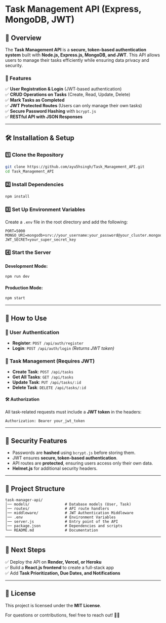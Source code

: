 # **Task Management API (Express, MongoDB, JWT)**

## **🚀 Overview**
The **Task Management API** is a **secure, token-based authentication system** built with **Node.js, Express.js, MongoDB, and JWT**. This API allows users to manage their tasks efficiently while ensuring data privacy and security.  

### **🔹 Features**
✅ **User Registration & Login** (JWT-based authentication)  
✅ **CRUD Operations on Tasks** (Create, Read, Update, Delete)  
✅ **Mark Tasks as Completed**  
✅ **JWT Protected Routes** (Users can only manage their own tasks)  
✅ **Secure Password Hashing** with `bcrypt.js`  
✅ **RESTful API with JSON Responses**  

---

## **🛠️ Installation & Setup**
### **1️⃣ Clone the Repository**
```sh
git clone https://github.com/ayu5hsingh/Task_Management_API.git
cd Task_Management_API
```

### **2️⃣ Install Dependencies**
```sh
npm install
```

### **3️⃣ Set Up Environment Variables**
Create a `.env` file in the root directory and add the following:
```env
PORT=5000
MONGO_URI=mongodb+srv://your_username:your_password@your_cluster.mongodb.net/taskdb
JWT_SECRET=your_super_secret_key
```

### **4️⃣ Start the Server**
#### Development Mode:
```sh
npm run dev
```
#### Production Mode:
```sh
npm start
```

---

## **🔗 How to Use**
### **🔹 User Authentication**
- **Register**: `POST /api/auth/register`
- **Login**: `POST /api/auth/login` _(Returns JWT token)_

### **🔹 Task Management (Requires JWT)**
- **Create Task**: `POST /api/tasks`
- **Get All Tasks**: `GET /api/tasks`
- **Update Task**: `PUT /api/tasks/:id`
- **Delete Task**: `DELETE /api/tasks/:id`

#### **🛠️ Authorization**
All task-related requests must include a **JWT token** in the headers:
```http
Authorization: Bearer your_jwt_token
```

---

## **🔐 Security Features**
- Passwords are **hashed** using `bcrypt.js` before storing them.
- JWT ensures **secure, token-based authentication**.
- API routes are **protected**, ensuring users access only their own data.
- **Helmet.js** for additional security headers.

---

## **📁 Project Structure**
```
task-manager-api/
│── models/                # Database models (User, Task)
│── routes/                # API route handlers
│── middleware/            # JWT Authentication Middleware
│── .env                   # Environment Variables
│── server.js              # Entry point of the API
│── package.json           # Dependencies and scripts
└── README.md              # Documentation
```

---

## **🚀 Next Steps**
✅ Deploy the API on **Render, Vercel, or Heroku**  
✅ Build a **React.js frontend** to create a full-stack app  
✅ Add **Task Prioritization, Due Dates, and Notifications**  

---

## **📜 License**
This project is licensed under the **MIT License**.  

For questions or contributions, feel free to reach out! 🚀🔥

